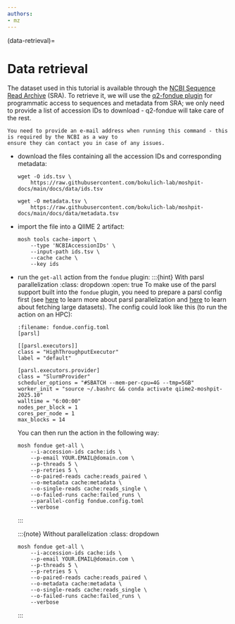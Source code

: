 ```yaml
---
authors:
- mz
---
```

(data-retrieval)=
# Data retrieval
The dataset used in this tutorial is available through the [NCBI Sequence Read Archive](https://www.ncbi.nlm.nih.gov/sra) (SRA). 
To retrieve it, we will use the [q2-fondue plugin](https://doi.org/10.1093/bioinformatics/btac639) for programmatic access to 
sequences and metadata from SRA; we only need to provide a list of accession IDs to download - q2-fondue will take care of 
the rest.

```{note}
You need to provide an e-mail address when running this command - this is required by the NCBI as a way to 
ensure they can contact you in case of any issues.
```

- download the files containing all the accession IDs and corresponding metadata:
    ```{code} bash
    wget -O ids.tsv \
        https://raw.githubusercontent.com/bokulich-lab/moshpit-docs/main/docs/data/ids.tsv
    ```
    ```{code} bash
    wget -O metadata.tsv \ 
        https://raw.githubusercontent.com/bokulich-lab/moshpit-docs/main/docs/data/metadata.tsv
    ```
- import the file into a QIIME 2 artifact:
    ```{code} bash
    mosh tools cache-import \
        --type 'NCBIAccessionIDs' \
        --input-path ids.tsv \
        --cache cache \
        --key ids
    ```
- run the `get-all` action from the `fondue` plugin:
    :::{hint} With parsl parallelization
    :class: dropdown
    :open: true
    To make use of the parsl support built into the `fondue` plugin, you need to 
    prepare a parsl config first (see [here](#parsl) to learn more about parsl 
    parallelization and [here](#fetch) to learn about fetching large datasets). The 
    config could look like this (to run the action on an HPC):

    ```{code} bash
    :filename: fondue.config.toml
    [parsl]

    [[parsl.executors]]
    class = "HighThroughputExecutor"
    label = "default"
    
    [parsl.executors.provider]
    class = "SlurmProvider"
    scheduler_options = "#SBATCH --mem-per-cpu=4G --tmp=5GB"
    worker_init = "source ~/.bashrc && conda activate qiime2-moshpit-2025.10"
    walltime = "6:00:00"
    nodes_per_block = 1
    cores_per_node = 1
    max_blocks = 14
    ```
  
    You can then run the action in the following way:
    ```{code} bash
    mosh fondue get-all \
        --i-accession-ids cache:ids \
        --p-email YOUR.EMAIL@domain.com \
        --p-threads 5 \
        --p-retries 5 \
        --o-paired-reads cache:reads_paired \
        --o-metadata cache:metadata \
        --o-single-reads cache:reads_single \
        --o-failed-runs cache:failed_runs \
        --parallel-config fondue.config.toml
        --verbose
    ```
    :::

    :::{note} Without parallelization
    :class: dropdown
    ```{code} bash
    mosh fondue get-all \
        --i-accession-ids cache:ids \
        --p-email YOUR.EMAIL@domain.com \
        --p-threads 5 \
        --p-retries 5 \
        --o-paired-reads cache:reads_paired \
        --o-metadata cache:metadata \
        --o-single-reads cache:reads_single \
        --o-failed-runs cache:failed_runs \
        --verbose
    ```
    :::
